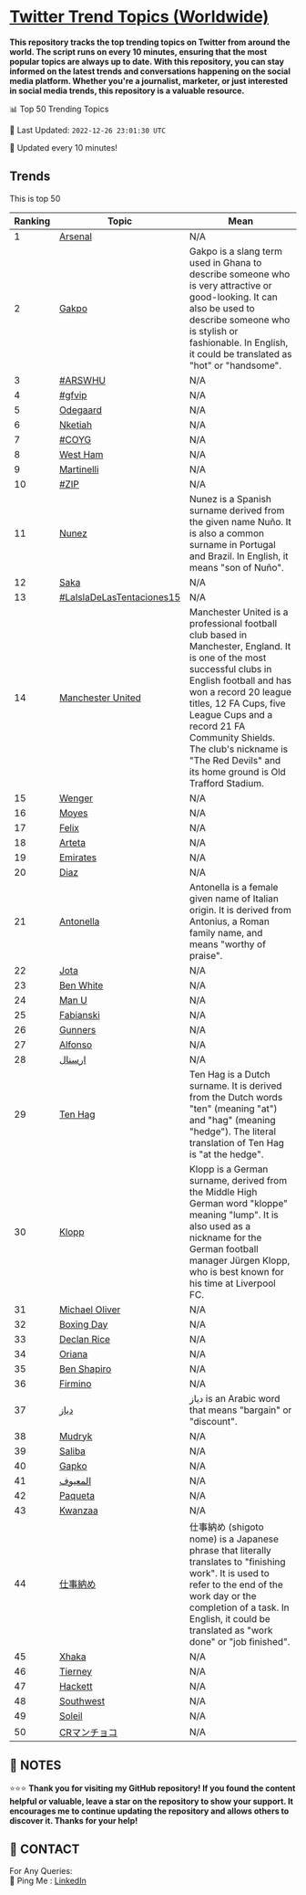 [Twitter Trend Topics (Worldwide)](https://github.com/ErcinDedeoglu/Twitter-Trend-Topics)
==========

**This repository tracks the top trending topics on Twitter from around the world. 
The script runs on every 10 minutes, ensuring that the most popular topics are always up to date. 
With this repository, you can stay informed on the latest trends and conversations happening on the social media platform. 
Whether you're a journalist, marketer, or just interested in social media trends, this repository is a valuable resource.**


📊 Top 50 Trending Topics

📆 Last Updated: `2022-12-26 23:01:30 UTC`

🔧 Updated every 10 minutes!


## Trends

This is top 50

| Ranking | Topic | Mean |
| ------- | ------------ | ------------ |
| 1 | [Arsenal](http://twitter.com/search?q=Arsenal) | N/A |
| 2 | [Gakpo](http://twitter.com/search?q=Gakpo) | Gakpo is a slang term used in Ghana to describe someone who is very attractive or good-looking. It can also be used to describe someone who is stylish or fashionable. In English, it could be translated as "hot" or "handsome". |
| 3 | [#ARSWHU](http://twitter.com/search?q=%23ARSWHU) | N/A |
| 4 | [#gfvip](http://twitter.com/search?q=%23gfvip) | N/A |
| 5 | [Odegaard](http://twitter.com/search?q=Odegaard) | N/A |
| 6 | [Nketiah](http://twitter.com/search?q=Nketiah) | N/A |
| 7 | [#COYG](http://twitter.com/search?q=%23COYG) | N/A |
| 8 | [West Ham](http://twitter.com/search?q=West+Ham) | N/A |
| 9 | [Martinelli](http://twitter.com/search?q=Martinelli) | N/A |
| 10 | [#ZIP](http://twitter.com/search?q=%23ZIP) | N/A |
| 11 | [Nunez](http://twitter.com/search?q=Nunez) | Nunez is a Spanish surname derived from the given name Nuño. It is also a common surname in Portugal and Brazil. In English, it means "son of Nuño". |
| 12 | [Saka](http://twitter.com/search?q=Saka) | N/A |
| 13 | [#LaIslaDeLasTentaciones15](http://twitter.com/search?q=%23LaIslaDeLasTentaciones15) | N/A |
| 14 | [Manchester United](http://twitter.com/search?q=Manchester+United) | Manchester United is a professional football club based in Manchester, England. It is one of the most successful clubs in English football and has won a record 20 league titles, 12 FA Cups, five League Cups and a record 21 FA Community Shields. The club's nickname is "The Red Devils" and its home ground is Old Trafford Stadium. |
| 15 | [Wenger](http://twitter.com/search?q=Wenger) | N/A |
| 16 | [Moyes](http://twitter.com/search?q=Moyes) | N/A |
| 17 | [Felix](http://twitter.com/search?q=Felix) | N/A |
| 18 | [Arteta](http://twitter.com/search?q=Arteta) | N/A |
| 19 | [Emirates](http://twitter.com/search?q=Emirates) | N/A |
| 20 | [Diaz](http://twitter.com/search?q=Diaz) | N/A |
| 21 | [Antonella](http://twitter.com/search?q=Antonella) | Antonella is a female given name of Italian origin. It is derived from Antonius, a Roman family name, and means "worthy of praise". |
| 22 | [Jota](http://twitter.com/search?q=Jota) | N/A |
| 23 | [Ben White](http://twitter.com/search?q=Ben+White) | N/A |
| 24 | [Man U](http://twitter.com/search?q=Man+U) | N/A |
| 25 | [Fabianski](http://twitter.com/search?q=Fabianski) | N/A |
| 26 | [Gunners](http://twitter.com/search?q=Gunners) | N/A |
| 27 | [Alfonso](http://twitter.com/search?q=Alfonso) | N/A |
| 28 | [ارسنال](http://twitter.com/search?q=%d8%a7%d8%b1%d8%b3%d9%86%d8%a7%d9%84) | N/A |
| 29 | [Ten Hag](http://twitter.com/search?q=Ten+Hag) | Ten Hag is a Dutch surname. It is derived from the Dutch words "ten" (meaning "at") and "hag" (meaning "hedge"). The literal translation of Ten Hag is "at the hedge". |
| 30 | [Klopp](http://twitter.com/search?q=Klopp) | Klopp is a German surname, derived from the Middle High German word "kloppe" meaning "lump". It is also used as a nickname for the German football manager Jürgen Klopp, who is best known for his time at Liverpool FC. |
| 31 | [Michael Oliver](http://twitter.com/search?q=Michael+Oliver) | N/A |
| 32 | [Boxing Day](http://twitter.com/search?q=Boxing+Day) | N/A |
| 33 | [Declan Rice](http://twitter.com/search?q=Declan+Rice) | N/A |
| 34 | [Oriana](http://twitter.com/search?q=Oriana) | N/A |
| 35 | [Ben Shapiro](http://twitter.com/search?q=Ben+Shapiro) | N/A |
| 36 | [Firmino](http://twitter.com/search?q=Firmino) | N/A |
| 37 | [دياز](http://twitter.com/search?q=%d8%af%d9%8a%d8%a7%d8%b2) | دياز is an Arabic word that means "bargain" or "discount". |
| 38 | [Mudryk](http://twitter.com/search?q=Mudryk) | N/A |
| 39 | [Saliba](http://twitter.com/search?q=Saliba) | N/A |
| 40 | [Gapko](http://twitter.com/search?q=Gapko) | N/A |
| 41 | [المعيوف](http://twitter.com/search?q=%d8%a7%d9%84%d9%85%d8%b9%d9%8a%d9%88%d9%81) | N/A |
| 42 | [Paqueta](http://twitter.com/search?q=Paqueta) | N/A |
| 43 | [Kwanzaa](http://twitter.com/search?q=Kwanzaa) | N/A |
| 44 | [仕事納め](http://twitter.com/search?q=%e4%bb%95%e4%ba%8b%e7%b4%8d%e3%82%81) | 仕事納め (shigoto nome) is a Japanese phrase that literally translates to "finishing work". It is used to refer to the end of the work day or the completion of a task. In English, it could be translated as "work done" or "job finished". |
| 45 | [Xhaka](http://twitter.com/search?q=Xhaka) | N/A |
| 46 | [Tierney](http://twitter.com/search?q=Tierney) | N/A |
| 47 | [Hackett](http://twitter.com/search?q=Hackett) | N/A |
| 48 | [Southwest](http://twitter.com/search?q=Southwest) | N/A |
| 49 | [Soleil](http://twitter.com/search?q=Soleil) | N/A |
| 50 | [CRマンチョコ](http://twitter.com/search?q=CR%e3%83%9e%e3%83%b3%e3%83%81%e3%83%a7%e3%82%b3) | N/A |




## 📝 NOTES

⭐⭐⭐ **Thank you for visiting my GitHub repository! If you found the content helpful or valuable, leave a star on the repository to show your support. It encourages me to continue updating the repository and allows others to discover it. Thanks for your help!**

## 📨 CONTACT

 For Any Queries:  
            🏓 Ping Me : [LinkedIn](https://www.linkedin.com/in/ercindedeoglu/)